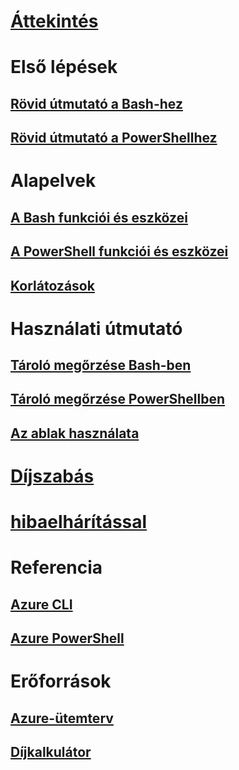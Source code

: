 # [Áttekintés](overview.md)

# Első lépések
## [Rövid útmutató a Bash-hez](quickstart.md)
## [Rövid útmutató a PowerShellhez](quickstart-powershell.md)

# Alapelvek
## [A Bash funkciói és eszközei](features.md)
## [A PowerShell funkciói és eszközei](features-powershell.md)
## [Korlátozások](limitations.md)

# Használati útmutató
## [Tároló megőrzése Bash-ben](persisting-shell-storage.md)
## [Tároló megőrzése PowerShellben](persisting-shell-storage-powershell.md)
## [Az ablak használata](using-the-shell-window.md)

# [Díjszabás](pricing.md)

# [hibaelhárítással](troubleshooting.md)

# Referencia
## [Azure CLI](/cli/azure)
## [Azure PowerShell](/powershell/azure)

# Erőforrások
## [Azure-ütemterv](https://azure.microsoft.com/roadmap/?category=monitoring-management)
## [Díjkalkulátor](https://azure.microsoft.com/pricing/calculator/)
